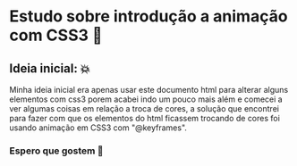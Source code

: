 # Estudo sobre introdução a animação com CSS3 📓
## Ideia inicial: 💥
 Minha ideia inicial era apenas usar este documento html para alterar alguns elementos com css3
porem acabei indo um pouco mais além e comecei a ver algumas coisas em relação a troca de cores,
a solução que encontrei para fazer com que os elementos do html ficassem trocando de cores foi
usando animação em CSS3 com "@keyframes".

### Espero que gostem 💙
>
